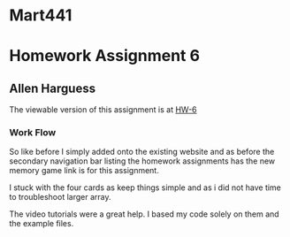 # Mart441
# Homework Assignment 6
## Allen Harguess

The viewable version of this assignment is at [HW-6](https://allenharguess701.github.io/Mart441/HW-6/)

### Work Flow
So like before I simply added onto the existing website and as before the secondary navigation bar listing the homework assignments has the new memory game link is for this assignment.

I stuck with the four cards as keep things simple and as i did not have time to troubleshoot larger array.

The video tutorials were a great help. I based my code solely on them and the example files.
